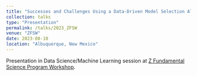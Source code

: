```yaml
---
title: "Successes and Challenges Using a Data-Driven Model Selection Algorithm on Plasma Simulations"
collection: talks
type: "Presentation"
permalink: /talks/2023_ZFSW
venue: "ZFSW"
date: 2023-08-10
location: "Albuquerque, New Mexico"
---
```


Presentation in Data Science/Machine Learning session at [Z Fundamental Science Program Workshop](https://www.sandia.gov/pulsed-power/workshop-2023/).

